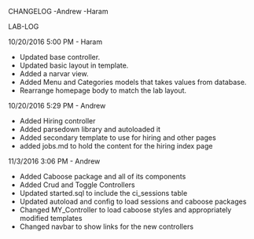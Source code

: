 CHANGELOG
-Andrew
-Haram

LAB-LOG

10/20/2016 5:00 PM - Haram
- Updated base controller.
- Updated basic layout in template.
- Added a narvar view.
- Added Menu and Categories models that takes values from database.
- Rearrange homepage body to match the lab layout.

10/20/2016 5:29 PM - Andrew
- Added Hiring controller
- Added parsedown library and autoloaded it
- Added secondary template to use for hiring and other pages
- added jobs.md to hold the content for the hiring index page

11/3/2016 3:06 PM - Andrew
- Added Caboose package and all of its components
- Added Crud and Toggle Controllers
- Updated started.sql to include the ci_sessions table
- Updated autoload and config to load sessions and caboose packages
- Changed MY_Controller to load caboose styles and appropriately modified templates
- Changed navbar to show links for the new controllers
